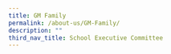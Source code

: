 ```yaml
---
title: GM Family
permalink: /about-us/GM-Family/
description: ""
third_nav_title: School Executive Committee
---
```


